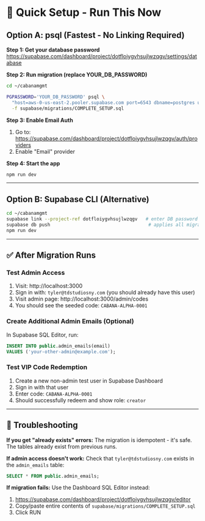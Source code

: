 # 🚀 Quick Setup - Run This Now

## Option A: psql (Fastest - No Linking Required)

**Step 1: Get your database password**
https://supabase.com/dashboard/project/dotfloiygvhsujlwzqgv/settings/database

**Step 2: Run migration (replace YOUR_DB_PASSWORD)**
```bash
cd ~/cabanamgmt

PGPASSWORD='YOUR_DB_PASSWORD' psql \
  "host=aws-0-us-east-2.pooler.supabase.com port=6543 dbname=postgres user=postgres.dotfloiygvhsujlwzqgv sslmode=require" \
  -f supabase/migrations/COMPLETE_SETUP.sql
```

**Step 3: Enable Email Auth**
1. Go to: https://supabase.com/dashboard/project/dotfloiygvhsujlwzqgv/auth/providers
2. Enable "Email" provider

**Step 4: Start the app**
```bash
npm run dev
```

---

## Option B: Supabase CLI (Alternative)

```bash
cd ~/cabanamgmt
supabase link --project-ref dotfloiygvhsujlwzqgv   # enter DB password when prompted
supabase db push                                    # applies all migrations
npm run dev
```

---

## ✅ After Migration Runs

### Test Admin Access
1. Visit: http://localhost:3000
2. Sign in with: `tyler@tdstudiosny.com` (you should already have this user)
3. Visit admin page: http://localhost:3000/admin/codes
4. You should see the seeded code: `CABANA-ALPHA-0001`

### Create Additional Admin Emails (Optional)
In Supabase SQL Editor, run:
```sql
INSERT INTO public.admin_emails(email)
VALUES ('your-other-admin@example.com');
```

### Test VIP Code Redemption
1. Create a new non-admin test user in Supabase Dashboard
2. Sign in with that user
3. Enter code: `CABANA-ALPHA-0001`
4. Should successfully redeem and show role: `creator`

---

## 🔧 Troubleshooting

**If you get "already exists" errors:**
The migration is idempotent - it's safe. The tables already exist from previous runs.

**If admin access doesn't work:**
Check that `tyler@tdstudiosny.com` exists in the `admin_emails` table:
```sql
SELECT * FROM public.admin_emails;
```

**If migration fails:**
Use the Dashboard SQL Editor instead:
1. https://supabase.com/dashboard/project/dotfloiygvhsujlwzqgv/editor
2. Copy/paste entire contents of `supabase/migrations/COMPLETE_SETUP.sql`
3. Click RUN
